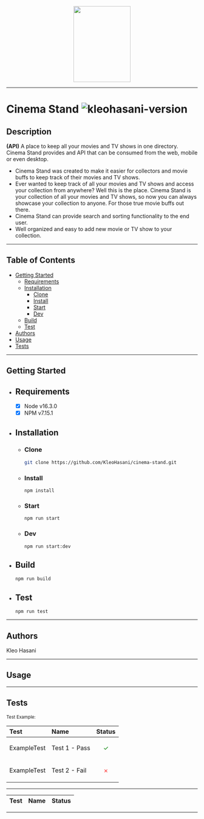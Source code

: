 <p align="center">
	<img src="docs/assets/logo.png" width="150" height="200">
</p>

---

# Cinema Stand ![kleohasani-version](https://img.shields.io/github/package-json/v/kleohasani/CinemaStand)

## Description

**(API)** A place to keep all your movies and TV shows in one directory. Cinema Stand provides and API that can be consumed from the web, mobile or even desktop.

- Cinema Stand was created to make it easier for collectors and movie buffs to keep track of their movies and TV shows.
- Ever wanted to keep track of all your movies and TV shows and access your collection from anywhere? Well this is the place. Cinema Stand is your collection of all your movies and TV shows, so now you can always showcase your collection to anyone. For those true movie buffs out there.
- Cinema Stand can provide search and sorting functionality to the end user.
- Well organized and easy to add new movie or TV show to your collection.

---

## Table of Contents

- [Getting Started](#getting-started)
  - [Requirements](#requirements)
  - [Installation](#installation)
    - [Clone](#clone)
    - [Install](#install)
    - [Start](#start)
    - [Dev](#dev)
  - [Build](#build)
  - [Test](#test)
- [Authors](#authors)
- [Usage](#usage)
- [Tests](#tests)

---

## Getting Started

- ## Requirements

  - [x] Node v16.3.0
  - [x] NPM v7.15.1

- ## Installation

  - ### Clone

    ```bash
    git clone https://github.com/KleoHasani/cinema-stand.git
    ```

  - ### Install

    ```npm
    npm install
    ```

  - ### Start

    ```npm
    npm run start
    ```

  - ### Dev
    ```npm
    npm run start:dev
    ```

- ## Build

  ```npm
  npm run build
  ```

- ## Test

  ```npm
  npm run test
  ```

---

## Authors

Kleo Hasani

---

## Usage

---

## Tests

<small>Test Example:

| Test        | Name          | Status                                                    |
| :---------- | :------------ | :-------------------------------------------------------- |
| ExampleTest | Test 1 - Pass | <p style="color: green; text-align: center;">&#10003;</p> |
| ExampleTest | Test 2 - Fail | <p style="color: red; text-align: center;">&#65794;</p>   |

</small>

---

| Test | Name | Status |
| :--- | :--- | :----- |

---
